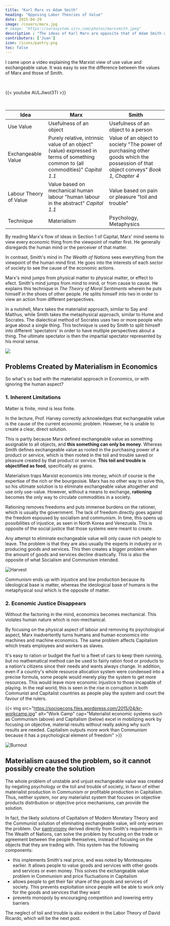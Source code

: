 ```yaml
---
title: "Karl Marx vs Adam Smith"
heading: "Opposing Labor Theories of Value"
date: 2015-04-29
image: /covers/marx.jpg
# image: "https://sorasystem.sirv.com/photos/marxsmith.jpeg"
description : "The ideas of Karl Marx are opposite that of Adam Smith despite both aiming for the good of society"
contributors: ['Juan']
icon: /icons/pantry.png
toc: false
---
```


I came upon a video explaining the Marxist view of use value and exchangeable value. It was easy to see the difference between the values of Marx and those of Smith.

<br>

{{< youtube AULJlwoI3TI >}}

<br>

Idea | Marx | Smith
--- | --- | ---
Use Value | Usefulness of an object | Usefulness of an object to a person
Exchangeable Value | Purely relative, intrinsic value of an object"(value) expressed in terms of something common to (all commodities)" <cite>Capital 1.1</cite> | Value of an object to society "The power of purchasing other goods which the possession of that object conveys" <cite>Book 1, Chapter 4</cite>
Labour Theory of Value | Value based on mechanical human labour "human labour in the abstract" <cite>Capital 1.1</cite> | Value based on pain or pleasure "toil and trouble"
Technique | Materialism | Psychology, Metaphysics




By reading Marx's flow of ideas in Section 1 of Capital, Marx' mind seems to view every economic thing from the viewpoint of matter first. He generally disregards the human mind or the perceiver of that matter. 

In contrast, Smith's mind in *The Wealth of Nations* sees everything from the viewpoint of the human mind first. He goes into the interests of each sector of society to see the cause of the economic actions.

Marx's mind jumps from physical matter to physical matter, or effect to efect. Smith's mind jumps from mind to mind, or from cause to cause. He explains this technique in *The Theory of Moral Sentiments* wherein he puts himself in the shoes of other people. He splits himself into two in order to view an action from different perspectives. 

In a nutshell, Marx takes the materialist approach, similar to Say and Malthus, while Smith takes the metaphysical approach, similar to Hume and Socrates. The dialectical method of Socrates uses two or more people who argue about a single thing. This technique is used by Smith to split himself into different 'spectators' in order to have mutliple perspectives about a thing. The ultimate spectator is then the impartial spectator represented by his moral sense. 


![](https://sorasystem.sirv.com/graphics/perspective.png)


<!-- The dialectics of Socrates, Smith, Kant, and Eastern philosophy are different from that of Hegel and Marx -->

## Problems Created by Materialism in Economics

So what's so bad with the materialist approach in Economics, or with ignoring the human aspect?



### 1. Inherent Limitations

Matter is finite, mind is less finite.

In the lecture, Prof. Harvey correctly acknowledges that exchangeable value is the cause of the current economic problem. However, he is unable to create a clear, direct solution. 

This is partly because Marx defined exchangeable value as something assignable to all objects, and **this something can only be money**. Whereas Smith defines exchangeable value as rooted in the purchasing power of a product or service, which is then rooted in the toil and trouble saved or pleasure created by that product or service. **This toil and trouble is objectified as food**, specifically as grains. 

Materialism traps Marxist economics into money, which of course is the expertise of the rich or the bourgeoisie. Marx has no other way to solve this, so his ultimate solution is to eliminate exchangeable value altogether and use only use-value. However, without a means to exchange, **rationing** becomes the only way to circulate commodities in a society.

Rationing removes freedoms and puts immense burdens on the rationer, which is usually the government. The lack of freedom directly goes against the freedom espoused by socialism and communism. In time, this opens up possibilities of injustice, as seen in North Korea and Venezuela. This is opposite of the social justice that those systems were meant to create. 

Any attempt to eliminate exchangeable value will only cause rich people to leave. The problem is that they are also usually the experts in industry or in producing goods and services. This then creates a bigger problem when the amount of goods and services decline drastically. This is also the opposite of what Socialism and Communism intended.

![Harvest](https://sorasystem.sirv.com/graphics/communistharvest.jpg)


Communism ends up with injustice and low production because its ideological base is matter, whereas the ideological base of humans is the metaphysical soul which is the opposite of matter. 


### 2. Economic Justice Disappears

Without the factoring in the mind, economics becomes mechanical. This violates human nature which is non-mechanical. 

By focusing on the physical aspect of labour and removing its psychological aspect, Marx inadvertently turns humans and human economics into machines and machine economics. The same problem affects Capitalism which treats employees and workers as slaves.<!--   the human aspects are removed and only money is made important. -->

It's easy to ration or budget the fuel to a fleet of cars to keep them running, but no mathematical method can be used to fairly ration food or products to a nation's citizens since their needs and wants always change. In addition, even if a country's whole resource allocation system were condensed into a precise formula, some people would merely play the system to get more resources. This would leave more economic injustice to those incapable of playing. In the real world, this is seen in the rise in corruption in both Communist and Capitalist countries as people play the system and court the favour of the rulers.


{{< img src="https://socioecons.files.wordpress.com/2015/04/kr-workcamp.jpg" alt="Work Camp" cap="Materialist economic systems such as Communism (above) and Capitalism (below) excel in mobilizing work by focusing on objective, material results without really asking why such results are needed. Capitalism outputs more work than Communism because it has a psychological element of freedom" >}}

![Burnout](https://socioecons.files.wordpress.com/2015/04/job-burnout.jpg)


## Materialism caused the problem, so it cannot possibly create the solution

The whole problem of unstable and unjust exchangeable value was created by negating psychology or the toil and trouble of society, in favor of either materialist production in Communism or profitable production in Capitalism. Thus, neither system, nor any materialist system that focuses on objective products distribution or objective price mechanisms, can provide the solution.

In fact, the likely solutions of Capitalism of Modern Monetary Theory and the Communist solution of eliminating exchangeable value, will only worsen the problem. Our [pantrynomy](/pantrynomics) derived directly from Smith's requirements in The Wealth of Nations, can solve the problem by focusing on the trade or agreement between the people themselves, instead of focusing on the objects that they are trading with. This system has the following components:

- this implements Smith's real price, and was noted by Montesquieu earlier. It allows people to value goods and services with other goods and services or even money. This solves the exchangeable value problem in Communism and price fluctuations in Capitalism
- allows people to get their fair share of the goods and services of society. This prevents exploitation since people will be able to work only for the goods and services that they want
- prevents monopoly by encouraging competition and lowering entry barriers


The neglect of toil and trouble is also evident in the Labor Theory of David Ricardo, which will be the next post.
